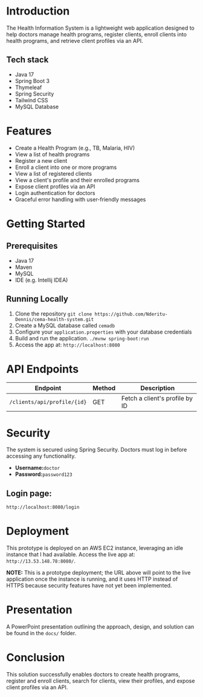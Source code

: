 # Introduction
The Health Information System is a lightweight web application designed to help doctors manage health programs,
register clients, enroll clients into health programs, and retrieve client profiles via an API.

## Tech stack
- Java 17
- Spring Boot 3
- Thymeleaf
- Spring Security
- Tailwind CSS
- MySQL Database

# Features
 - Create a Health Program (e.g., TB, Malaria, HIV)
 - View a list of health programs
 - Register a new client
 - Enroll a client into one or more programs
 - View a list of registered clients
 - View a client's profile and their enrolled programs
 - Expose client profiles via an API
 - Login authentication for doctors
 - Graceful error handling with user-friendly messages

# Getting Started
## Prerequisites
- Java 17
- Maven
- MySQL
- IDE (e.g. Intellij IDEA)

## Running Locally
1. Clone the repository
```git clone https://github.com/Nderitu-Dennis/cema-health-system.git```
2. Create a MySQL database called ```cemadb```
3. Configure your ```application.properties``` with your database credentials
4. Build and run the application. 
   ```./mvnw spring-boot:run```
5. Access the app at: ```http://localhost:8080```

# API Endpoints
| Endpoint                        | Method | Description |
|---------------------------------|--------|-------------|
| ```/clients/api/profile/{id}``` | GET | Fetch a client's profile by ID|

# Security
The system is secured using Spring Security. Doctors must log in before accessing any functionality.
- **Username:**```doctor```
- **Password:**```password123```

## Login page:
```http://localhost:8080/login```

# Deployment
This prototype is deployed on an AWS EC2 instance, leveraging an idle instance that I had available. Access the live app at:
```http://13.53.148.78:8080/```. 

 **NOTE:** This is a   prototype deployment; the URL above will point to the live application once the instance is running,
and it uses HTTP instead of HTTPS because security features have not yet been implemented.

# Presentation
A PowerPoint presentation outlining the approach, design, and solution can be found in the ```docs/``` folder.
 
# Conclusion
This solution successfully enables doctors to create health programs, register and enroll clients, search for clients, view their profiles, and expose client profiles via an API.





